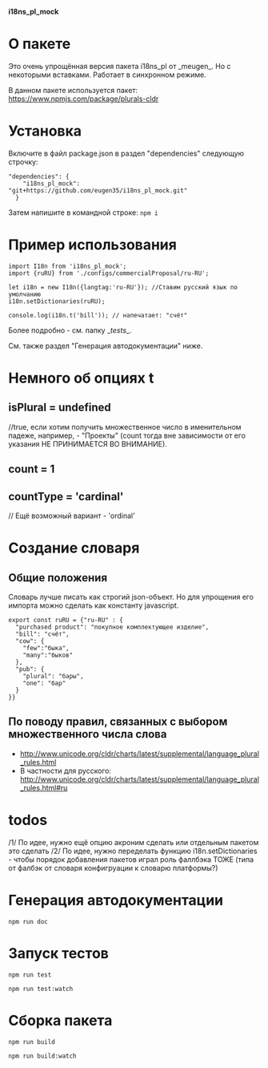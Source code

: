 **i18ns_pl_mock**

# О пакете
Это очень упрощённая версия пакета i18ns_pl от \_meugen\_. Но с некоторыми вставками.
Работает в синхронном режиме.

В данном пакете используется пакет: https://www.npmjs.com/package/plurals-cldr

# Установка
Включите в файл package.json в раздел "dependencies" следующую строчку:
```
"dependencies": {    
    "i18ns_pl_mock": "git+https://github.com/eugen35/i18ns_pl_mock.git"
  }
```
Затем напишите в командной строке: `npm i`

# Пример использования
```
import I18n from 'i18ns_pl_mock';
import {ruRU} from './configs/commercialProposal/ru-RU';

let i18n = new I18n({langtag:'ru-RU'}); //Ставим русский язык по умолчанию
i18n.setDictionaries(ruRU);

console.log(i18n.t('bill')); // напечатает: "счёт"
```
Более подробно - см. папку \__tests__.

См. также раздел "Генерация автодокументации" ниже.

# Немного об опциях t
## isPlural = undefined
//true, если хотим получить множественное число в именительном падеже, например, - "Проекты" (count тогда вне зависимости от его указания НЕ ПРИНИМАЕТСЯ ВО ВНИМАНИЕ).
## count = 1
## countType = 'cardinal'
// Ещё возможный вариант - 'ordinal'

# Создание словаря
## Общие положения
Словарь лучше писать как строгий json-объект. Но для упрощения его импорта можно сделать как константу javascript. 
```
export const ruRU = {"ru-RU" : {  
  "purchased product": "покупное комплектующее изделие",
  "bill": "счёт",
  "cow": {
    "few":"быка",
    "many":"быков"
  },
  "pub": {
    "plural": "бары",
    "one": "бар"
  }
}}
```
## По поводу правил, связанных с выбором множественного числа слова
- http://www.unicode.org/cldr/charts/latest/supplemental/language_plural_rules.html
- В частности для русского: http://www.unicode.org/cldr/charts/latest/supplemental/language_plural_rules.html#ru





# todos
/1/ По идее, нужно ещё опцию акроним сделать или отдельным пакетом это сделать
/2/ По идее, нужно переделать функцию i18n.setDictionaries - чтобы порядок добавления пакетов играл роль фаллбэка ТОЖЕ (типа от фалбэк от словаря конфигруации к словарю платформы?)


# Генерация автодокументации
`````npm run doc`````
# Запуск тестов
`````npm run test`````

`````npm run test:watch`````
# Сборка пакета
`````npm run build`````

`````npm run build:watch`````
